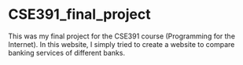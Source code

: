 # CSE391_final_project
This was my final project for the CSE391 course (Programming for the Internet). In this website, I simply tried to create a website to compare banking services of different
banks.
